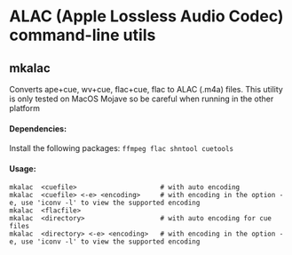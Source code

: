 # ALAC (Apple Lossless Audio Codec) command-line utils

## mkalac

Converts ape+cue, wv+cue, flac+cue, flac to ALAC (.m4a) files.
This utility is only tested on MacOS Mojave so be careful when running in the other platform

#### Dependencies:
Install the following packages: `ffmpeg flac shntool cuetools`

#### Usage:
	mkalac  <cuefile>                     # with auto encoding
	mkalac  <cuefile> <-e> <encoding>     # with encoding in the option -e, use 'iconv -l' to view the supported encoding
	mkalac  <flacfile>
	mkalac  <directory>                   # with auto encoding for cue files
	mkalac  <directory> <-e> <encoding>   # with encoding in the option -e, use 'iconv -l' to view the supported encoding

